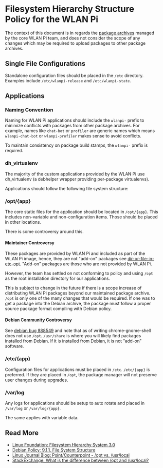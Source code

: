 # Filesystem Hierarchy Structure Policy for the WLAN Pi

The context of this document is in regards the [package archives](https://packagecloud.io/wlanpi/) managed by the core WLAN Pi team, and does not consider the scope of any changes which may be required to upload packages to other package archives.

## Single File Configurations

Standalone configuration files should be placed in the `/etc` directory. Examples include `/etc/wlanpi-release` and `/etc/wlanpi-state`.

## Applications

### Naming Convention

Naming for WLAN Pi applications should include the `wlanpi-` prefix to minimize conflicts with packages from other package archives. For example, names like `chat-bot` or `profiler` are generic names which means `wlanpi-chat-bot` or `wlanpi-profiler` makes sense to avoid conflicts.

To maintain consistency on package build stamps, the `wlanpi-` prefix is required.

### dh_virtualenv

The majority of the custom applications provided by the WLAN Pi use dh_virtualenv (a debhelper wrapper providing per-package virtualenvs).

Applications should follow the following file system structure:

### /opt/{app}

The core static files for the application should be located in `/opt/{app}`. This includes non-variable and non-configuration items. Those should be placed in other locations.

There is some controversy around this.

#### Maintainer Controversy

These packages are provided by WLAN Pi and included as part of the WLAN Pi image, hence, they are not "add-on" packages see [dir-or-file-in-etc-opt](https://lintian.debian.org/tags/dir-or-file-in-etc-opt). "Add-on" packages are those who are not provided by WLAN Pi.

However, the team has settled on not conforming to policy and using `/opt` as the root installation directory for our applications.

This is subject to change in the future if there is a scope increase of distributing WLAN Pi packages beyond our maintained package archive. `/opt` is only one of the many changes that would be required. If one was to get a package into the Debian archive, the package must follow a proper source package format compiling with Debian policy.

#### Debian Community Controversy

See [debian bug 888549](https://bugs.debian.org/cgi-bin/bugreport.cgi?bug=888549) and note that as of writing chrome-gnome-shell does not use `/opt`. `/usr/share` is where you will likely find packages installed from Debian. If it is installed from Debian, it is not "add-on" software.

### /etc/{app}

Configuration files for applications must be placed in `/etc`. `/etc/{app}` is preferred. If they are placed in `/opt`, the package manager will not preserve user changes during upgrades.

### /var/log

Any logs for applications should be setup to auto rotate and placed in `/var/log` or `/var/log/{app}`.

The same applies with variable data.

## Read More

- [Linux Foundation: Filesystem Hierarchy System 3.0](https://refspecs.linuxfoundation.org/FHS_3.0/fhs/index.html)
- [Debian Policy: 9.1.1. File System Structure](https://www.debian.org/doc/debian-policy/ch-opersys.html#file-system-structure)
- [Linux Journal Blog: Point/Counterpoint - /opt vs. /usr/local](https://www.linuxjournal.com/magazine/pointcounterpoint-opt-vs-usrlocal)
- [StackExchange: What is the difference between /opt and /usr/local?](https://unix.stackexchange.com/questions/11544/what-is-the-difference-between-opt-and-usr-local)